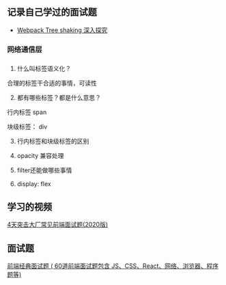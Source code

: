 ## 记录自己学过的面试题



* [Webpack Tree shaking 深入探究](https://juejin.im/post/6844903687412776974)


### 网络通信层



### 



1. 什么叫标签语义化？

合理的标签干合适的事情，可读性

2. 都有哪些标签？都是什么意思？

行内标签 span

块级标签： div

3. 行内标签和块级标签的区别

4. opacity 兼容处理

5. filter还能做哪些事情

6. display: flex








## 学习的视频

[4天突击大厂常见前端面试题(2020版)](https://www.bilibili.com/video/BV1ek4y1r7GT?p=5&spm_id_from=pageDriver)

## 面试题

[前端经典面试题 ( 60道前端面试题包含 JS、CSS、React、网络、浏览器、程序题等)](https://mp.weixin.qq.com/s/RBK318_QiurLqCyaVSFNYg)